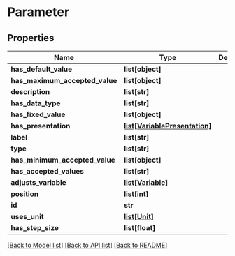 # Parameter

## Properties
Name | Type | Description | Notes
------------ | ------------- | ------------- | -------------
**has_default_value** | **list[object]** |  | [optional] 
**has_maximum_accepted_value** | **list[object]** |  | [optional] 
**description** | **list[str]** |  | [optional] 
**has_data_type** | **list[str]** |  | [optional] 
**has_fixed_value** | **list[object]** |  | [optional] 
**has_presentation** | [**list[VariablePresentation]**](VariablePresentation.md) |  | [optional] 
**label** | **list[str]** |  | [optional] 
**type** | **list[str]** |  | [optional] 
**has_minimum_accepted_value** | **list[object]** |  | [optional] 
**has_accepted_values** | **list[str]** |  | [optional] 
**adjusts_variable** | [**list[Variable]**](Variable.md) |  | [optional] 
**position** | **list[int]** |  | [optional] 
**id** | **str** |  | [optional] 
**uses_unit** | [**list[Unit]**](Unit.md) |  | [optional] 
**has_step_size** | **list[float]** |  | [optional] 

[[Back to Model list]](../#documentation-for-models) [[Back to API list]](../#documentation-for-api-endpoints) [[Back to README]](../)


